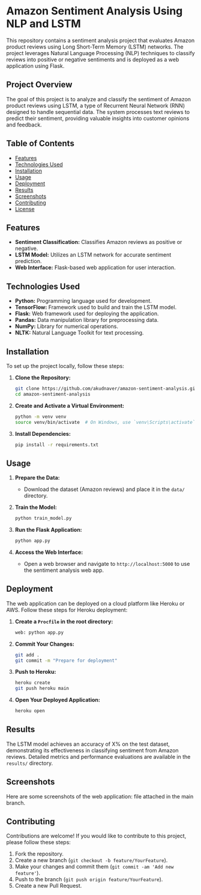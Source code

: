 # Amazon Sentiment Analysis Using NLP and LSTM

This repository contains a sentiment analysis project that evaluates Amazon product reviews using Long Short-Term Memory (LSTM) networks. The project leverages Natural Language Processing (NLP) techniques to classify reviews into positive or negative sentiments and is deployed as a web application using Flask.

## Project Overview

The goal of this project is to analyze and classify the sentiment of Amazon product reviews using LSTM, a type of Recurrent Neural Network (RNN) designed to handle sequential data. The system processes text reviews to predict their sentiment, providing valuable insights into customer opinions and feedback.

## Table of Contents

- [Features](#features)
- [Technologies Used](#technologies-used)
- [Installation](#installation)
- [Usage](#usage)
- [Deployment](#deployment)
- [Results](#results)
- [Screenshots](#screenshots)
- [Contributing](#contributing)
- [License](#license)

## Features

- **Sentiment Classification:** Classifies Amazon reviews as positive or negative.
- **LSTM Model:** Utilizes an LSTM network for accurate sentiment prediction.
- **Web Interface:** Flask-based web application for user interaction.

## Technologies Used

- **Python:** Programming language used for development.
- **TensorFlow:** Framework used to build and train the LSTM model.
- **Flask:** Web framework used for deploying the application.
- **Pandas:** Data manipulation library for preprocessing data.
- **NumPy:** Library for numerical operations.
- **NLTK:** Natural Language Toolkit for text processing.

## Installation

To set up the project locally, follow these steps:

1. **Clone the Repository:**

   ```bash
   git clone https://github.com/akudnaver/amazon-sentiment-analysis.git
   cd amazon-sentiment-analysis
   ```

2. **Create and Activate a Virtual Environment:**

   ```bash
   python -m venv venv
   source venv/bin/activate  # On Windows, use `venv\Scripts\activate`
   ```

3. **Install Dependencies:**

   ```bash
   pip install -r requirements.txt
   ```

## Usage

1. **Prepare the Data:**
   - Download the dataset (Amazon reviews) and place it in the `data/` directory.

2. **Train the Model:**

   ```bash
   python train_model.py
   ```

3. **Run the Flask Application:**

   ```bash
   python app.py
   ```

4. **Access the Web Interface:**
   - Open a web browser and navigate to `http://localhost:5000` to use the sentiment analysis web app.

## Deployment

The web application can be deployed on a cloud platform like Heroku or AWS. Follow these steps for Heroku deployment:

1. **Create a `Procfile` in the root directory:**

   ```txt
   web: python app.py
   ```

2. **Commit Your Changes:**

   ```bash
   git add .
   git commit -m "Prepare for deployment"
   ```

3. **Push to Heroku:**

   ```bash
   heroku create
   git push heroku main
   ```

4. **Open Your Deployed Application:**

   ```bash
   heroku open
   ```

## Results

The LSTM model achieves an accuracy of X% on the test dataset, demonstrating its effectiveness in classifying sentiment from Amazon reviews. Detailed metrics and performance evaluations are available in the `results/` directory.

## Screenshots

Here are some screenshots of the web application: file attached in the main branch.

## Contributing

Contributions are welcome! If you would like to contribute to this project, please follow these steps:

1. Fork the repository.
2. Create a new branch (`git checkout -b feature/YourFeature`).
3. Make your changes and commit them (`git commit -am 'Add new feature'`).
4. Push to the branch (`git push origin feature/YourFeature`).
5. Create a new Pull Request.

